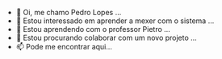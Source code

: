 - 👋 Oi, me chamo Pedro Lopes ...
- 👀 Estou interessado em aprender a mexer com o sistema ...
- 🌱 Estou aprendendo com o professor Pietro ...
- 💞️ Estou procurando colaborar com um novo projeto ...
- 📫 Pode me encontrar aqui...

<!---
pedroburk/pedroburk is a ✨ special ✨ repository because its `README.md` (this file) appears on your GitHub profile.
You can click the Preview link to take a look at your changes.
--->
